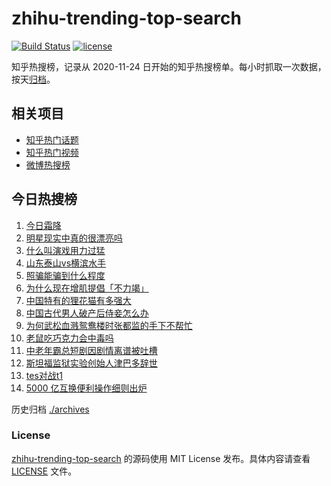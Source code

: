 # zhihu-trending-top-search

[![Build Status](https://github.com/justjavac/zhihu-trending-top-search/workflows/ci/badge.svg?branch=main)](https://github.com/justjavac/zhihu-trending-top-search/actions)
[![license](https://img.shields.io/github/license/justjavac/zhihu-trending-top-search)](https://github.com/justjavac/zhihu-trending-top-search/blob/main/LICENSE)

知乎热搜榜，记录从 2020-11-24 日开始的知乎热搜榜单。每小时抓取一次数据，按天[归档](./archives)。

## 相关项目

- [知乎热门话题](https://github.com/justjavac/zhihu-trending-hot-questions)
- [知乎热门视频](https://github.com/justjavac/zhihu-trending-hot-video)
- [微博热搜榜](https://github.com/justjavac/weibo-trending-hot-search)

## 今日热搜榜

<!-- BEGIN -->
<!-- 最后更新时间 Wed Oct 23 2024 18:14:51 GMT+0800 (China Standard Time) -->

1. [今日霜降](https://www.zhihu.com/search?q=%E4%BB%8A%E6%97%A5%E9%9C%9C%E9%99%8D)
1. [明星现实中真的很漂亮吗](https://www.zhihu.com/search?q=%E6%98%8E%E6%98%9F%E7%8E%B0%E5%AE%9E%E4%B8%AD%E7%9C%9F%E7%9A%84%E5%BE%88%E6%BC%82%E4%BA%AE%E5%90%97)
1. [什么叫演戏用力过猛](https://www.zhihu.com/search?q=%E4%BB%80%E4%B9%88%E5%8F%AB%E6%BC%94%E6%88%8F%E7%94%A8%E5%8A%9B%E8%BF%87%E7%8C%9B)
1. [山东泰山vs横滨水手](https://www.zhihu.com/search?q=%E5%B1%B1%E4%B8%9C%E6%B3%B0%E5%B1%B1vs%E6%A8%AA%E6%BB%A8%E6%B0%B4%E6%89%8B)
1. [照骗能骗到什么程度](https://www.zhihu.com/search?q=%E7%85%A7%E9%AA%97%E8%83%BD%E9%AA%97%E5%88%B0%E4%BB%80%E4%B9%88%E7%A8%8B%E5%BA%A6)
1. [为什么现在增肌提倡「不力竭」](https://www.zhihu.com/search?q=%E4%B8%BA%E4%BB%80%E4%B9%88%E7%8E%B0%E5%9C%A8%E5%A2%9E%E8%82%8C%E6%8F%90%E5%80%A1%E3%80%8C%E4%B8%8D%E5%8A%9B%E7%AB%AD%E3%80%8D)
1. [中国特有的狸花猫有多强大](https://www.zhihu.com/search?q=%E4%B8%AD%E5%9B%BD%E7%89%B9%E6%9C%89%E7%9A%84%E7%8B%B8%E8%8A%B1%E7%8C%AB%E6%9C%89%E5%A4%9A%E5%BC%BA%E5%A4%A7)
1. [中国古代男人破产后侍妾怎么办](https://www.zhihu.com/search?q=%E4%B8%AD%E5%9B%BD%E5%8F%A4%E4%BB%A3%E7%94%B7%E4%BA%BA%E7%A0%B4%E4%BA%A7%E5%90%8E%E4%BE%8D%E5%A6%BE%E6%80%8E%E4%B9%88%E5%8A%9E)
1. [为何武松血溅鸳鸯楼时张都监的手下不帮忙](https://www.zhihu.com/search?q=%E4%B8%BA%E4%BD%95%E6%AD%A6%E6%9D%BE%E8%A1%80%E6%BA%85%E9%B8%B3%E9%B8%AF%E6%A5%BC%E6%97%B6%E5%BC%A0%E9%83%BD%E7%9B%91%E7%9A%84%E6%89%8B%E4%B8%8B%E4%B8%8D%E5%B8%AE%E5%BF%99)
1. [老鼠吃巧克力会中毒吗](https://www.zhihu.com/search?q=%E8%80%81%E9%BC%A0%E5%90%83%E5%B7%A7%E5%85%8B%E5%8A%9B%E4%BC%9A%E4%B8%AD%E6%AF%92%E5%90%97)
1. [中老年霸总短剧因剧情离谱被吐槽](https://www.zhihu.com/search?q=%E4%B8%AD%E8%80%81%E5%B9%B4%E9%9C%B8%E6%80%BB%E7%9F%AD%E5%89%A7%E5%9B%A0%E5%89%A7%E6%83%85%E7%A6%BB%E8%B0%B1%E8%A2%AB%E5%90%90%E6%A7%BD)
1. [斯坦福监狱实验创始人津巴多辞世](https://www.zhihu.com/search?q=%E6%96%AF%E5%9D%A6%E7%A6%8F%E7%9B%91%E7%8B%B1%E5%AE%9E%E9%AA%8C%E5%88%9B%E5%A7%8B%E4%BA%BA%E6%B4%A5%E5%B7%B4%E5%A4%9A%E8%BE%9E%E4%B8%96)
1. [tes对战t1](https://www.zhihu.com/search?q=tes%E5%AF%B9%E6%88%98t1)
1. [5000 亿互换便利操作细则出炉](https://www.zhihu.com/search?q=5000%20%E4%BA%BF%E4%BA%92%E6%8D%A2%E4%BE%BF%E5%88%A9%E6%93%8D%E4%BD%9C%E7%BB%86%E5%88%99%E5%87%BA%E7%82%89)

<!-- END -->

历史归档 [./archives](./archives)

### License

[zhihu-trending-top-search](https://github.com/justjavac/zhihu-trending-top-search) 的源码使用 MIT License
发布。具体内容请查看 [LICENSE](./LICENSE) 文件。
